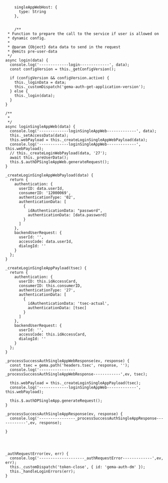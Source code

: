         singleAppWebHost: {
          type: String
        },


        /**
     * Function to prepare the call to the service if user is allowed on
     * dynamic config.
     *
     * @param {Object} data data to send in the request
     * @emits pre-user-data
     */
    async login(data) {
      console.log('-------------login-------------', data);
      const configVersion = this._getConfigVersion();

      if (configVersion && configVersion.active) {
        this._loginData = data;
        this._customDispatch('gema-auth-get-application-version');
      } else {
        this._login(data);
      }
    }

    /**
     * 
     */
    async loginSingleAppWeb(data) {
      console.log('-------------loginSingleAppWeb-------------', data);
      this._setAccessData(data);
      this.webPayload = this._createLoginSingleAppWebPayload(data);
      console.log('-------------loginSingleAppWeb-------------', this.webPayload);
      // this._createLoginWebPayload(data, '27');
      await this._preUserData();
      this.$.authDPSingleAppWeb.generateRequest();
    }

    _createLoginSingleAppWebPayload(data) {
      return {
        authentication: {
          userID: data.userId,
          consumerID: '12000069',
          authenticationType: '02',
          authenticationData: [
            {                 
              idAuthenticationData: "password",
              authenticationData: [data.password]
            }
          ]
        },
        backendUserRequest: {
          userId: '',
          accessCode: data.userId,
          dialogId: ''
        }
      };
    }

    _createLoginSingleAppPayload(tsec) {
      return {
        authentication: {
          userID: this.idAccessCard,
          consumerID: this.consumerID,
          authenticationType: '27',
          authenticationData: [
            {                 
              idAuthenticationData: 'tsec-actual',
              authenticationData: [tsec]
            }
          ]
        },
        backendUserRequest: {
          userId: '',
          accessCode: this.idAccessCard,
          dialogId: ''
        }
      };
    }

    _processSuccessAuthSingleAppWebResponse(ev, response) {
      const tsec = gema.path('headers.tsec', response, '');
      console.log('----------------_processSuccessAuthSingleAppWebResponse------------',ev, tsec);

      this.webPayload = this._createLoginSingleAppPayload(tsec);
      console.log('-------------loginSingleAppWeb-------------', this.webPayload);

      this.$.authDPSingleApp.generateRequest();
    }

    _processSuccessAuthSingleAppResponse(ev, response) {
      console.log('----------------_processSuccessAuthSingleAppResponse------------',ev, response);

    }




    _authRequestError(ev, err) {
      console.log('--------------------_authRequestError-------------',ev, err);
      this._customDispatch('token-close', { id: 'gema-auth-dm' });
      this._handleLoginErrors(err);
    }






